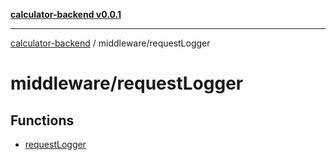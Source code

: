 [**calculator-backend v0.0.1**](../../README.md)

***

[calculator-backend](../../modules.md) / middleware/requestLogger

# middleware/requestLogger

## Functions

- [requestLogger](functions/requestLogger.md)

